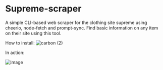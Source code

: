 # Supreme-scraper
A simple CLI-based web scraper for the clothing site supreme using cheerio, node-fetch and prompt-sync. Find basic information on any item on their site using this tool.

How to install:
![carbon (2)](https://user-images.githubusercontent.com/66625166/126554533-fbe78409-e3f4-4033-8fab-6a25fd7f5dbd.png)



In action:

![image](https://user-images.githubusercontent.com/66625166/126553978-40b74cef-865c-463d-8330-521335c5f4e1.png)




